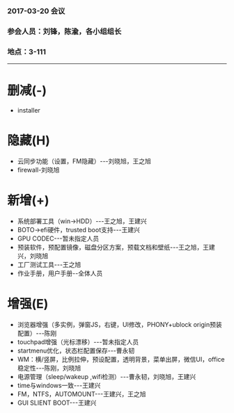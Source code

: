 ### 2017-03-20 会议
### 参会人员：刘锋，陈渝，各小组组长
### 地点：3-111
-------------------------------------------------------------------------------------------

# 删减(-)
- installer
# 隐藏(H)
- 云同步功能（设置，FM隐藏）---刘晓旭，王之旭
- firewall-刘晓旭
# 新增(+)
- 系统部署工具（win->HDD）---王之旭，王建兴
- BOTO->efi硬件，trusted boot支持---王建兴
- GPU CODEC---暂未指定人员
- 预装软件，预配置镜像，磁盘分区方案，预载文档和壁纸---王之旭，王建兴，刘晓旭
- 工厂测试工具---王之旭
- 作业手册，用户手册--全体人员

# 增强(E)
- 浏览器增强（多实例，弹窗JS，右键，UI修改，PHONY+ublock origin预装配置）---陈刚
- touchpad增强（光标漂移）---暂未指定人员
- startmenu优化，状态栏配置保存---曹永韧
- WM：横/竖屏，比例拉伸，预设配置，透明背景，菜单出屏，微信UI，office稳定性---陈刚，刘晓旭
- 电源管理（sleep/wakeup ,wifi检测）---曹永韧，刘晓旭，王建兴
- time与windows一致---王建兴
- FM，NTFS，AUTOMOUNT---王建兴，王之旭
- GUI SLIENT BOOT---王建兴
